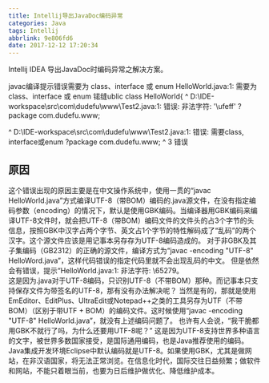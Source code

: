 ```yaml
---
title: Intellij导出JavaDoc编码异常
categories: Java
tags: Intellij
abbrlink: 9e806fd6
date: 2017-12-12 17:20:34
---
```

Intellij IDEA 导出JavaDoc时编码异常之解决方案。

javac编译提示错误需要为 class、interface 或 enum 
HelloWorld.java:1: 需要为 class、interface 或 enum
锘缝ublic class HelloWorld{
^
D:\IDE-workspace\src\com\dudefu\www\Test2.java:1: 错误: 非法字符: '\ufeff'
?package com.dudefu.www;
<!----more----->
^
D:\IDE-workspace\src\com\dudefu\www\Test2.java:1: 错误: 需要class, interface或enum
?package com.dudefu.www;
         ^
3 错误
## 原因
这个错误出现的原因主要是在中文操作系统中，使用一贯的“javac HelloWorld.java”方式编译UTF-8（带BOM）编码的.java源文件，在没有指定编码参数（encoding）的情况下，默认是使用GBK编码。当编译器用GBK编码来编译UTF-8文件时，就会把UTF-8（带BOM）编码文件的文件头的占3个字节的头信息，按照GBK中汉字占两个字节、英文占1个字节的特性解码成了“乱码”的两个汉字。这个源文件应该是用记事本另存存为UTF-8编码造成的。
 对于非GBK及其子集编码（GB2312）的正确的源文件，编译方式为“javac -encoding "UTF-8" HelloWord.java”，这样代码错误的指定代码里就不会出现乱码的中文。
 但是依然会有错误，提示“HelloWorld.java:1: 非法字符: \65279。  
这是因为.java对于UTF-8编码，只识别UTF-8（不带BOM）那种。而记事本只支持保存文件为带签名的UTF-8，那有没有办法解决呢？
当然是有的，那就是使用EmEditor、EditPlus、UltraEdit或Notepad++之类的工具另存为UTF（不带BOM）（区别于带UTF + BOM）的编码文件。这时候使用“javac -encoding "UTF-8" HelloWorld.java”，就没有上述编码问题了。
也许有人会说，“我干脆都用GBK不就行了吗，为什么还要用UTF-8呢？”
这是因为UTF-8支持世界多种语言的文字，被世界多数国家接受，是国际通用编码，也是Java推荐使用的编码。Java集成开发环境Eclipse中默认编码就是UTF-8。如果使用GBK，尤其是做网站，在非汉语国家，将无法正常浏览。在信息化时代，国际交往日益频繁；做软件和网站，不能只着眼当前，也要为日后维护做优化、降低维护成本。
